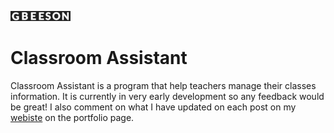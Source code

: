 ![Gbeeson Logo](misc/current_website.gif)
# Classroom Assistant 

Classroom Assistant is a program that help teachers manage their classes information. 
It is currently in very early development so any feedback would be great! I also comment 
on what I have updated on each post on my [webiste](https://gbeeson.dev) on the portfolio page.
